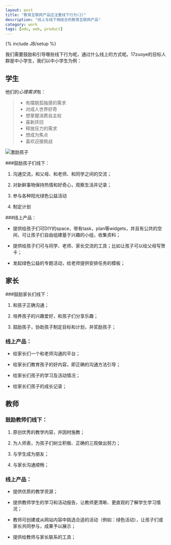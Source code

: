 ```yaml
---
layout: post
title: "教育互联网产品应注重线下行为(2)"
description: "线上与线下相结合的教育互联网产品"
category: work
tags: [edu, web, product]
---
```

{% include JB/setup %}

我们需要鼓励和引导哪些线下行为呢，通过什么线上的方式呢。17zuoye的目标人群是中小学生，我们以中小学生为例：
 
## 学生
 
他们的*心理需求*有：

>- 有摆脱孤独感的需求  
>- 对成人世界好奇  
>- 想掌握消费自主权  
>- 喜新厌旧  
>- 释放压力的需求  
>- 想成为焦点  
>- 喜欢迎接挑战  

![激励孩子](http://linblog.b0.upaiyun.com/lin/17zuoye/child.jpg) 

###鼓励孩子们线下：

1. 沟通交流，和父母、和老师、和同学之间的交流；  

2. 对新鲜事物保持热情和好奇心，观察生活并记录；  

3. 参与各种阳光绿色公益活动  

4. 制定计划  

###线上产品：
<ul>
<li><p>提供给孩子们可DIY的space，带有task，plan等widgets，并且有公共的空间，可让孩子们自由组建基于兴趣的小组，收集资料；</p></li>  
<li><p>提供给孩子们可与同学、老师、家长交流的工具；比如让孩子可以给父母写贺卡；</p></li>  
<li><p>发起绿色公益的专题活动，给老师提供安排任务的模板；</p></li> 
</ul>

## 家长

###鼓励家长们线下：

1. 和孩子正确沟通；  

2. 培养孩子的兴趣爱好，和孩子们分享乐趣；  

3. 鼓励孩子，协助孩子制定目标和计划，并奖励孩子；  

### 线上产品：
<ul>
<li><p>给家长们一个和老师沟通的平台；</p></li>
<li><p>给家长们教育孩子的好内容，即正确的沟通方法引导；</p></li>  
<li><p>给家长们孩子的学习及活动情况；</p></li> 
<li><p>给家长们孩子的成长记录；</p></li></ul>
 
## 教师
### 鼓励教师们线下：

1.	原创优秀的教学内容，并因材施教；  

2.	为人师表，为孩子们树立积极、正确的三观做出努力； 

3.	与学生成为朋友；  

4.	与家长沟通顺畅；

### 线上产品：
<ul><li><p>提供优质的教学资源；</p></li>
<li><p>提供教师学生的学习和活动报告，让教师更清晰、更直观的了解学生学习情况；</p></li>  
<li><p>教师可创建或从网站内容中挑选合适的活动（例如：绿色活动），让孩子们或家长共同参与，成果予以展示；</p></li>
<li><p>提供给教师与家长联系的工具；</p></li></ul>

